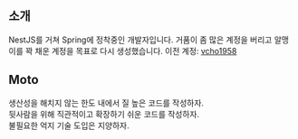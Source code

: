 ## 소개

NestJS를 거쳐 Spring에 정착중인 개발자입니다.
거품이 좀 많은 계정을 버리고 알맹이를 꽉 채운 계정을 목표로 다시 생성했습니다.
이전 계정: [vcho1958](https://github.com/vcho1958)

## Moto  
생산성을 해치지 않는 한도 내에서 질 높은 코드를 작성하자.  
뒷사람을 위해 직관적이고 확장하기 쉬운 코드를 작성하자.  
불필요한 억지 기술 도입은 지양하자.  
 
<!---
jsween5723/jsween5723 is a ✨ special ✨ repository because its `README.md` (this file) appears on your GitHub profile.
You can click the Preview link to take a look at your changes.
--->
